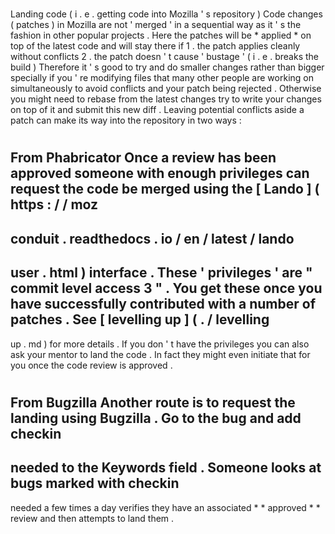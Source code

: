 #
Landing
code
(
i
.
e
.
getting
code
into
Mozilla
'
s
repository
)
Code
changes
(
patches
)
in
Mozilla
are
not
'
merged
'
in
a
sequential
way
as
it
'
s
the
fashion
in
other
popular
projects
.
Here
the
patches
will
be
*
applied
*
on
top
of
the
latest
code
and
will
stay
there
if
1
.
the
patch
applies
cleanly
without
conflicts
2
.
the
patch
doesn
'
t
cause
'
bustage
'
(
i
.
e
.
breaks
the
build
)
Therefore
it
'
s
good
to
try
and
do
smaller
changes
rather
than
bigger
specially
if
you
'
re
modifying
files
that
many
other
people
are
working
on
simultaneously
to
avoid
conflicts
and
your
patch
being
rejected
.
Otherwise
you
might
need
to
rebase
from
the
latest
changes
try
to
write
your
changes
on
top
of
it
and
submit
this
new
diff
.
Leaving
potential
conflicts
aside
a
patch
can
make
its
way
into
the
repository
in
two
ways
:
#
#
From
Phabricator
Once
a
review
has
been
approved
someone
with
enough
privileges
can
request
the
code
be
merged
using
the
[
Lando
]
(
https
:
/
/
moz
-
conduit
.
readthedocs
.
io
/
en
/
latest
/
lando
-
user
.
html
)
interface
.
These
'
privileges
'
are
"
commit
level
access
3
"
.
You
get
these
once
you
have
successfully
contributed
with
a
number
of
patches
.
See
[
levelling
up
]
(
.
/
levelling
-
up
.
md
)
for
more
details
.
If
you
don
'
t
have
the
privileges
you
can
also
ask
your
mentor
to
land
the
code
.
In
fact
they
might
even
initiate
that
for
you
once
the
code
review
is
approved
.
#
#
From
Bugzilla
Another
route
is
to
request
the
landing
using
Bugzilla
.
Go
to
the
bug
and
add
checkin
-
needed
to
the
Keywords
field
.
Someone
looks
at
bugs
marked
with
checkin
-
needed
a
few
times
a
day
verifies
they
have
an
associated
*
*
approved
*
*
review
and
then
attempts
to
land
them
.
